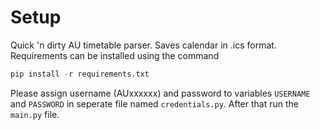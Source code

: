 # Setup
Quick 'n dirty AU timetable parser. Saves calendar in .ics format. Requirements can be installed using the command
```python
pip install -r requirements.txt
```
Please assign username (AUxxxxxx) and password to variables `USERNAME` and `PASSWORD` in seperate file named `credentials.py`. After that run the `main.py` file.
